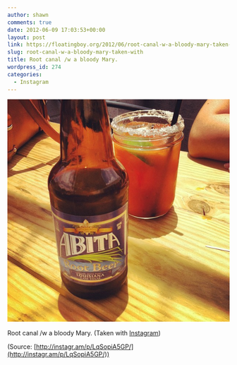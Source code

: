 ```yaml
---
author: shawn
comments: true
date: 2012-06-09 17:03:53+00:00
layout: post
link: https://floatingboy.org/2012/06/root-canal-w-a-bloody-mary-taken-with/
slug: root-canal-w-a-bloody-mary-taken-with
title: Root canal /w a bloody Mary.
wordpress_id: 274
categories:
  - Instagram
---
```


[![](/assets/media/2012/06/tumblr_m5d0qhRJ3v1qzw17so1_1280.jpg)](http://instagr.am/p/LqSopiA5GP/)

Root canal /w a bloody Mary. (Taken with [Instagram](http://instagr.am))

(Source: [http://instagr.am/p/LqSopiA5GP/](http://instagr.am/p/LqSopiA5GP/))
